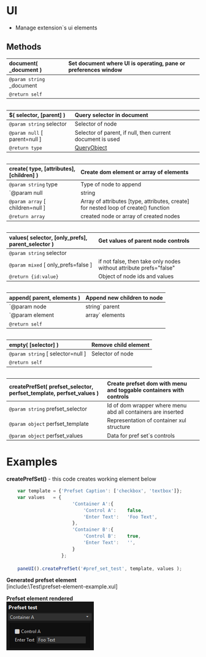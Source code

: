 # UI  
* Manage extension`s ui elements  


## Methods  

| __document__( \_document )	| Set document where UI is operating, pane or preferences window	|  
|:---	|:---	|  
|`@param string` \_document	|	|  
|`@return self`	|	|  

##  

| __$__( selector, [parent] )	|Query selector in document	|  
|:---	|:---	|  
|`@param string` selector	|Selector of node	|  
|`@param null` [ parent=null ]	|Selector of parent, if null, then current document is used	|  
|`@return type`	|[QueryObject](https://docs.activestate.com/komodo/11/sdk/api/module-ko_dom-QueryObject.html)	|  

##  

| __create__( type, [attributes], [children] )	|Create dom element or array of elements	|  
|:---	|:---	|  
|`@param string` type	|Type of node to append	|  
|`@param null|string|object|[object]` [attributes]	|Attributes for controls, define array of strings or array of objects for adding multiple nodes	|  
|`@param array` [ children=null ]	|Array of attributes [type, attributes, create] for nested loop of create() function  
|`@return array`	|created node or array of created nodes	|  

##  
| __values__( selector, [only_prefs], parent_selector )	|Get values of parent node controls	|  
|:---	|:---	|  
|`@param string` selector	|	|  
|`@param mixed` [ only_prefs=false ]	|if not false, then take only nodes without attribute prefs="false"	|  
|`@return {id:value}`	|Object of node ids and values	|  

##  

| __append__( parent, elements )	|Append new children to node	|  
|:---	|:---	|  
|`@param node|string` parent	|Node element or selector of parent to append children	|  
|`@param element|array` elements	|Element to append	|  
|`@return self`	|	|  

##  

| __empty__( [selector] )	|Remove child element	|  
|:---	|:---	|  
|`@param string` [ selector=null ]	|Selector of node	|  
|`@return self`	|	|  

##  

| __createPrefSet__( prefset_selector, perfset_template, perfset_values )	|Create prefset dom with menu and toggable containers with controls	|  
|:---	|:---	|  
|`@param string` prefset_selector	|Id of dom wrapper where menu abd all containers are inserted	|  
|`@param object` perfset_template	|Representation of container xul structure	|  
|`@param object` perfset_values	|Data for pref set`s controls	|  

##  


# Examples  
__createPrefSet()__  - this code creates working element below  
``` JavaScript  
	var template = {'Prefset Caption': ['checkbox', 'textbox']};  
    var values   = {  
                        'Container A':{  
                            'Control A':    false,  
                            'Enter Text':   'Foo Text',  
                        },  
                        'Container B':{  
                            'Control B':    true,  
                            'Enter Text':   '',  
                        }  
                    };  

	paneUI().createPrefSet('#pref_set_test', template, values );  
```  
__Generated prefset element__  
[include:\Test\prefset-element-example.xul]  

__Prefset element rendered__  
![prefset](Test/prefset.gif)  
  